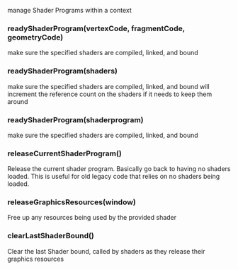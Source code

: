 manage Shader Programs within a context

### readyShaderProgram(vertexCode, fragmentCode, geometryCode)

make sure the specified shaders are compiled, linked, and bound

### readyShaderProgram(shaders)

make sure the specified shaders are compiled, linked, and bound
will increment the reference count on the shaders if it
needs to keep them around

### readyShaderProgram(shaderprogram)

make sure the specified shaders are compiled, linked, and bound

### releaseCurrentShaderProgram()

Release the current shader program. Basically go back to
having no shaders loaded. This is useful for old
legacy code that relies on no shaders being loaded.

###  releaseGraphicsResources(window)

Free up any resources being used by the provided shader

###  clearLastShaderBound()

Clear the last Shader bound, called by shaders as they release
their graphics resources
